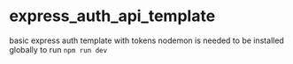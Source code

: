 # express_auth_api_template
basic express auth template with tokens
nodemon is needed to be installed globally to run
`npm run dev`